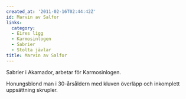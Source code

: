 ```yaml
---
created_at: '2011-02-16T02:44:42Z'
id: Marvin av Salfor
links:
  category:
  - Eires ligg
  - Karmosinlogen
  - Sabrier
  - Stolta jävlar
title: Marvin av Salfor
---
```


Sabrier i Akamador, arbetar för Karmosinlogen.

Honungsblond man i 30-årsåldern med kluven överläpp och inkomplett uppsättning skrupler.